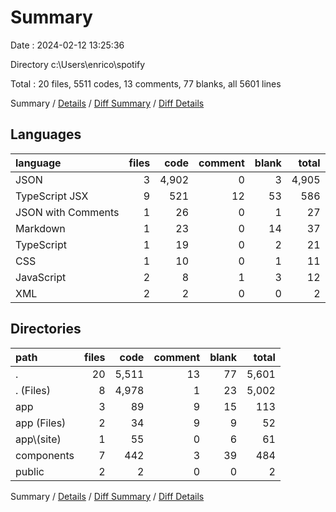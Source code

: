 # Summary

Date : 2024-02-12 13:25:36

Directory c:\\Users\\enrico\\spotify

Total : 20 files,  5511 codes, 13 comments, 77 blanks, all 5601 lines

Summary / [Details](details.md) / [Diff Summary](diff.md) / [Diff Details](diff-details.md)

## Languages
| language | files | code | comment | blank | total |
| :--- | ---: | ---: | ---: | ---: | ---: |
| JSON | 3 | 4,902 | 0 | 3 | 4,905 |
| TypeScript JSX | 9 | 521 | 12 | 53 | 586 |
| JSON with Comments | 1 | 26 | 0 | 1 | 27 |
| Markdown | 1 | 23 | 0 | 14 | 37 |
| TypeScript | 1 | 19 | 0 | 2 | 21 |
| CSS | 1 | 10 | 0 | 1 | 11 |
| JavaScript | 2 | 8 | 1 | 3 | 12 |
| XML | 2 | 2 | 0 | 0 | 2 |

## Directories
| path | files | code | comment | blank | total |
| :--- | ---: | ---: | ---: | ---: | ---: |
| . | 20 | 5,511 | 13 | 77 | 5,601 |
| . (Files) | 8 | 4,978 | 1 | 23 | 5,002 |
| app | 3 | 89 | 9 | 15 | 113 |
| app (Files) | 2 | 34 | 9 | 9 | 52 |
| app\\(site) | 1 | 55 | 0 | 6 | 61 |
| components | 7 | 442 | 3 | 39 | 484 |
| public | 2 | 2 | 0 | 0 | 2 |

Summary / [Details](details.md) / [Diff Summary](diff.md) / [Diff Details](diff-details.md)